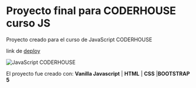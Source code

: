 # Proyecto final para CODERHOUSE curso JS

Proyecto creado para el curso de JavaScript CODERHOUSE

link de [deploy](https://simulador-ecommerce-js.netlify.app/) 

![JavaScript CODERHOUSE](https://simulador-ecommerce-js.netlify.app/img/hero_1.jpeg)

El proyecto fue creado con: **Vanilla Javascript** | **HTML** | **CSS** |**BOOTSTRAP 5**

